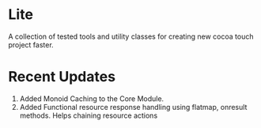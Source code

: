 # Lite
A collection of tested tools and utility classes for creating new cocoa touch project faster.

# Recent Updates
1. Added Monoid Caching to the Core Module.
2. Added Functional resource response handling using flatmap, onresult methods. Helps chaining resource actions
